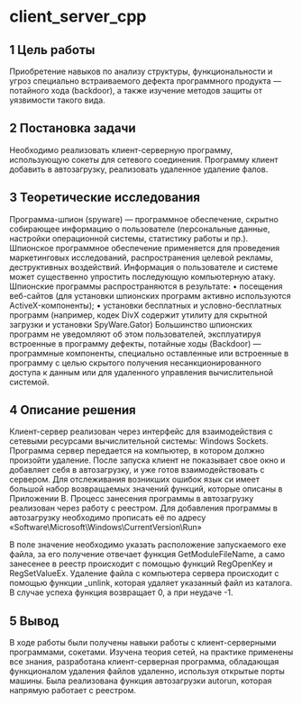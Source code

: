 # client_server_cpp

## 1 Цель работы
  Приобретение навыков по анализу структуры, функциональности и угроз специально встраиваемого дефекта программного продукта — потайного хода (backdoor), а также изучение методов защиты от уязвимости такого вида.
## 2 Постановка задачи
  Необходимо реализовать клиент-серверную программу, использующую сокеты для сетевого соединения. Программу клиент добавить в автозагрузку, реализовать удаленное удаление фалов.
## 3 Теоретические исследования
  Программа-шпион (spyware) — программное обеспечение, скрытно собирающее информацию о пользователе (персональные данные, настройки операционной системы, статистику работы и пр.). Шпионское программное обеспечение применяется для проведения маркетинговых исследований, распространения целевой рекламы, деструктивных воздействий. Информация о пользователе и системе может существенно упростить последующую компьютерную атаку. 
Шпионские программы распространяются в результате:
•	посещения веб-сайтов (для установки шпионских программ активно используются ActiveX-компоненты);
•	установки бесплатных и условно-бесплатных программ (например, кодек DivX содержит утилиту для скрытной загрузки и установки SpyWare.Gator)
Большинство шпионских программ не уведомляют об этом пользователей, эксплуатируя встроенные в программу дефекты, потайные ходы (Backdoor) — программные компоненты, специально оставленные или встроенные в программу с целью скрытого получения несанкционированного доступа к данным или для удаленного управления вычислительной системой.
## 4	Описание решения
Клиент-сервер реализован через интерфейс для взаимодействия с сетевыми ресурсами вычислительной системы: Windows Sockets. Программа сервер передается на компьютер, в котором должно произойти удаление. После запуска клиент не показывает свое окно и добавляет себя в автозагрузку, и уже готов взаимодействовать с сервером. Для отслеживания возникших ошибок язык си имеет большой набор возвращаемых значений функций, которые описаны в Приложении В.
Процесс занесения программы в автозагрузку реализован через работу с реестром. Для добавления программы в автозагрузку необходимо прописать её по адресу «Software\Microsoft\Windows\CurrentVersion\Run»

В поле значение необходимо указать расположение запускаемого exe файла, за его получение отвечает функция GetModuleFileName, а само занесенее в реестр происходит с помощью функций RegOpenKey и RegSetValueEx.
Удаление файла с компьютера сервера происходит с помощью функции _unlink, которая удаляет указанный файл из каталога. В случае успеха функция возвращает 0, а при неудаче -1.

## 5  Вывод
  В ходе работы были получены навыки работы с клиент-серверными программами, сокетами. Изучена теория сетей, на практике применены все знания, разработана клиент-серверная программа, обладающая функционалом удаления файлов удаленно, используя открытые порты машины. Была реализована функция автозагрузки autorun, которая напрямую работает с реестром.
